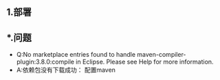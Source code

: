 ## 1.部署




## *.问题
- Q:No marketplace entries found to handle maven-compiler-plugin:3.8.0:compile in Eclipse.  Please see Help for more information.
- A:依赖包没有下载成功： 配置maven
 
